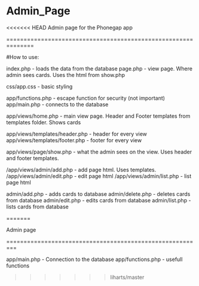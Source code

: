 # Admin_Page
<<<<<<< HEAD
Admin page for the Phonegap app

==============================================================

#How to use:


index.php - loads the data from the database
page.php - view page. Where admin sees cards. Uses the html from show.php

css/app.css - basic styling

app/functions.php - escape function for security (not important)
app/main.php - connects to the database

app/views/home.php -  main view page. Header and Footer templates from templates folder. Shows cards

app/views/templates/header.php - header for every view
app/views/templates/footer.php - footer for every view

app/views/page/show.php - what the admin sees on the view. Uses header and footer templates.

/app/views/admin/add.php - add page html. Uses templates.
/app/views/admin/edit.php - edit page html
/app/views/admin/list.php - list page html

admin/add.php - adds cards to database
admin/delete.php - deletes cards from database
admin/edit.php - edits cards from database
admin/list.php - lists cards from database




=======

Admin page

=========================================================


app/main.php - Connection to the database
app/functions.php - usefull functions
>>>>>>> liharts/master

